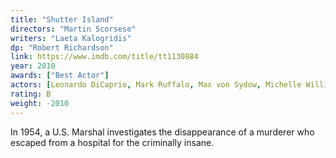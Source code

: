 ```yaml
---
title: "Shutter Island"
directors: "Martin Scorsese"
writers: "Laeta Kalogridis"
dp: "Robert Richardson"
link: https://www.imdb.com/title/tt1130884
year: 2010
awards: ["Best Actor"]
actors: [Leonardo DiCaprio, Mark Ruffalo, Max von Sydow, Michelle Williams]
rating: B
weight: -2010
---
```

In 1954, a U.S. Marshal investigates the disappearance of a murderer who escaped from a hospital for the criminally insane. 